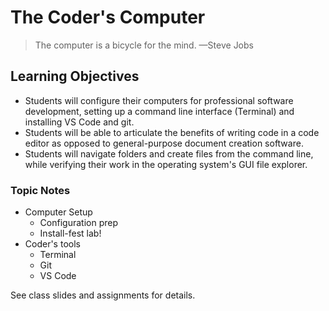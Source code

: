 # The Coder's Computer

> The computer is a bicycle for the mind.
> —Steve Jobs

## Learning Objectives

- Students will configure their computers for professional software development, setting up a command line interface (Terminal) and installing VS Code and git. 
- Students will be able to articulate the benefits of writing code in a code editor as opposed to general-purpose document creation software.
- Students will navigate folders and create files from the command line, while verifying their work in the operating system's GUI file explorer. 


### Topic Notes

- Computer Setup
  - Configuration prep
  - Install-fest lab! 
- Coder's tools
  - Terminal
  - Git
  - VS Code

See class slides and assignments for details.
